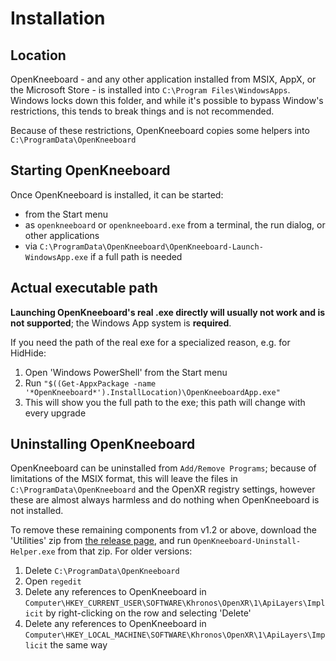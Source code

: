 # Installation

## Location

OpenKneeboard - and any other application installed from MSIX, AppX, or the Microsoft Store - is installed into `C:\Program Files\WindowsApps`. Windows locks down this folder, and while it's possible to bypass Window's restrictions, this tends to break things and is not recommended.

Because of these restrictions, OpenKneeboard copies some helpers into `C:\ProgramData\OpenKneeboard`

## Starting OpenKneeboard

Once OpenKneeboard is installed, it can be started:

- from the Start menu
- as `openkneeboard` or `openkneeboard.exe` from a terminal, the run dialog, or other applications
- via `C:\ProgramData\OpenKneeboard\OpenKneeboard-Launch-WindowsApp.exe` if a full path is needed

## Actual executable path

**Launching OpenKneeboard's real .exe directly will usually not work and is not supported**; the Windows App system is **required**.

If you need the path of the real exe for a specialized reason, e.g. for HidHide:

1. Open 'Windows PowerShell' from the Start menu
2. Run `"$((Get-AppxPackage -name '*OpenKneeboard*').InstallLocation)\OpenKneeboardApp.exe"`
3. This will show you the full path to the exe; this path will change with every upgrade

## Uninstalling OpenKneeboard

OpenKneeboard can be uninstalled from `Add/Remove Programs`; because of limitations of the MSIX format, this will leave the files in `C:\ProgramData\OpenKneeboard` and the OpenXR registry settings, however these are almost always harmless and do nothing when OpenKneeboard is not installed.

To remove these remaining components from v1.2 or above, download the 'Utilities' zip from [the release page](https://github.com/OpenKneeboard/OpenKneeboard/releases), and run `OpenKneeboard-Uninstall-Helper.exe` from that zip. For older versions:

1. Delete `C:\ProgramData\OpenKneeboard`
2. Open `regedit`
3. Delete any references to OpenKneeboard in `Computer\HKEY_CURRENT_USER\SOFTWARE\Khronos\OpenXR\1\ApiLayers\Implicit` by right-clicking on the row and selecting 'Delete'
4. Delete any references to OpenKneeboard in `Computer\HKEY_LOCAL_MACHINE\SOFTWARE\Khronos\OpenXR\1\ApiLayers\Implicit` the same way

